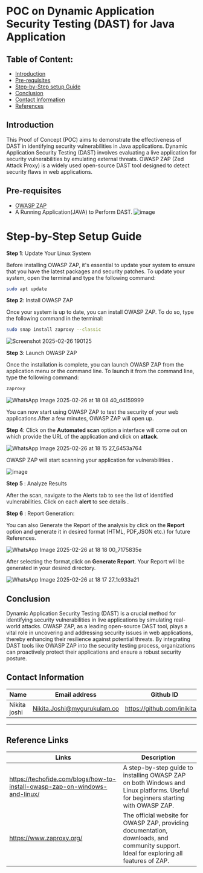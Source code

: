#  POC on Dynamic Application Security Testing (DAST) for Java Application






## Table of Content: 
- [Introduction](#Introduction)
- [Pre-requisites](#Pre-requisites)
- [Step-by-Step setup Guide](#Step-by-step-Setup-Guide)
- [Conclusion](#Conclusion)
- [Contact Information](#Contact-Information)
- [References](#References)

## Introduction
This Proof of Concept (POC) aims to demonstrate the effectiveness of DAST in identifying security vulnerabilities in Java applications. 
Dynamic Application Security Testing (DAST) involves evaluating a live application for security vulnerabilities by emulating external threats. OWASP ZAP (Zed Attack Proxy) is a widely used open-source DAST tool designed to detect security flaws in web applications.

## Pre-requisites
- [OWASP ZAP](https://www.zaproxy.org/) 
- A Running Application(JAVA) to Perform DAST.
![image](https://github.com/user-attachments/assets/2a787b5e-b147-4ffc-9d63-8195abc3a94e)



# Step-by-Step Setup Guide

**Step 1**: Update Your Linux System

Before installing OWASP ZAP, it's essential to update your system to ensure that you have the latest packages and security patches. To update your system, open the terminal and type the following command:
``` bash
sudo apt update
```
**Step 2**: Install OWASP ZAP

Once your system is up to date, you can install OWASP ZAP. To do so, type the following command in the terminal:
``` bash
sudo snap install zaproxy --classic
````
![Screenshot 2025-02-26 190125](https://github.com/user-attachments/assets/7df0b26f-d93c-4423-a851-c998c607c050)

**Step 3**: Launch OWASP ZAP

Once the installation is complete, you can launch OWASP ZAP from the application menu or the command line. To launch it from the command line, type the following command:
``` bash
zaproxy
```
![WhatsApp Image 2025-02-26 at 18 08 40_d4159999](https://github.com/user-attachments/assets/a03f8ae4-682f-48d0-9e35-e5795c0141e6)


You can now start using OWASP ZAP to test the security of your web applications.After a few minutes, OWASP ZAP will open up.


**Step 4**: Click on the **Automated scan** option a interface will come out on which provide the URL of the application and click on **attack**. 


![WhatsApp Image 2025-02-26 at 18 15 27_6453a764](https://github.com/user-attachments/assets/db51b160-3e15-4e1e-86cc-6d61c3672536)

OWASP ZAP will start  scanning  your application for  vulnerabilities .

![image](https://github.com/user-attachments/assets/dc30ddca-d221-4ab5-a61b-6d572cbee5a4)

**Step 5** : Analyze Results

 After the scan, navigate to the Alerts tab to see the list of identified vulnerabilities. Click on each **alert** to see details .





 **Step 6** : Report Generation: 

You can also Generate the Report of the analysis by click on the **Report** option and generate it in desired format (HTML, PDF,JSON etc.) for future References. 

![WhatsApp Image 2025-02-26 at 18 18 00_7175835e](https://github.com/user-attachments/assets/c08cb221-e066-48d9-9fd7-1b90898dbe91)


After selecting the format,click on **Generate Report**. Your Report will be generated in your desired directory. 


![WhatsApp Image 2025-02-26 at 18 17 27_1c933a21](https://github.com/user-attachments/assets/8343d0e7-7ee8-4fae-91ff-6b3ec3a347b3)

## Conclusion

Dynamic Application Security Testing (DAST) is a crucial method for identifying security vulnerabilities in live applications by simulating real-world attacks. OWASP ZAP, as a leading open-source DAST tool, plays a vital role in uncovering and addressing security issues in web applications, thereby enhancing their resilience against potential threats. By integrating DAST tools like OWASP ZAP into the security testing process, organizations can proactively protect their applications and ensure a robust security posture.

## **Contact Information**


| **Name** | **Email address**            | **Github ID**
|----------|-------------------------------|-------------------|
| Nikita joshi    | Nikita.Joshi@mygurukulam.co    | https://github.com/jnikita19  |

---

## Reference Links

| Links | Description |
|-------|-------------|
|https://techofide.com/blogs/how-to-install-owasp-zap-on-windows-and-linux/ | A step-by-step guide to installing OWASP ZAP on both Windows and Linux platforms. Useful for beginners starting with OWASP ZAP. |
| https://www.zaproxy.org/ | The official website for OWASP ZAP, providing documentation, downloads, and community support. Ideal for exploring all features of ZAP. |

